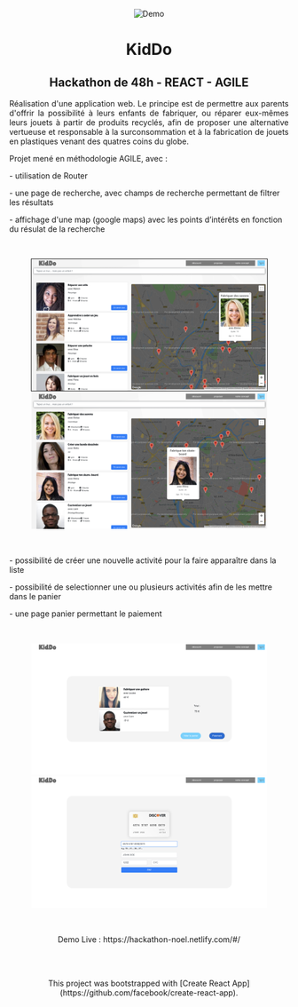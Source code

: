 
<p align="center">
  <img src="public/screenshot1.png" alt="Demo" width="1000" />
</p>

<h1 align="center">KidDo</h1>

<h2 align="center">Hackathon de 48h - REACT - AGILE</h2>

<p align="justify">Réalisation d'une application web. Le principe est de permettre aux parents d'offrir la possibilité à leurs enfants de fabriquer, ou réparer eux-mêmes leurs jouets à partir de produits recyclés, afin de proposer une alternative vertueuse et responsable à la surconsommation et à la fabrication de jouets en plastiques venant des quatres coins du globe.</p>

<p>Projet mené en méthodologie AGILE, avec :<p>

<p>- utilisation de Router</p>
<p>- une page de recherche, avec champs de recherche permettant de filtrer les résultats</p>
<p>- affichage d'une map (google maps) avec les points d’intérêts en fonction du résulat de la recherche</p>
<br>
<p align="center">
  <img src="public/screenshot2.png" width="425" border="1px solid grey"/>
  <img src="public/screenshot6.png" width="425" />
</p>
<br>
<p>- possibilité de créer une nouvelle activité pour la faire apparaître dans la liste</p>
<p>- possibilité de selectionner une ou plusieurs activités afin de les mettre dans le panier</p>
<p>- une page panier permettant le paiement</p>
<br>
<p align="center">
  <img src="public/screenshot4.png" width="425" />
  <img src="public/screenshot5.png" width="425" />
</p>
<br>

<p align="center">
  Demo Live : https://hackathon-noel.netlify.com/#/
</p>
<br>
<br>
<p align="center">This project was bootstrapped with [Create React App](https://github.com/facebook/create-react-app).</p>

